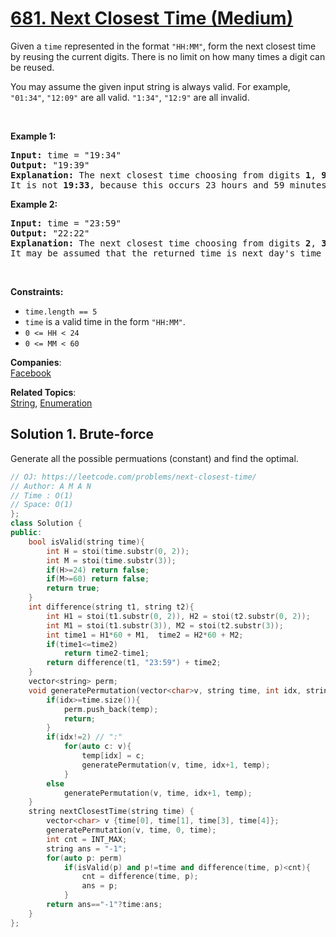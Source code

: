 # [681. Next Closest Time (Medium)](https://leetcode.com/problems/next-closest-time/)

<p>Given a <code>time</code> represented in the format <code>"HH:MM"</code>, form the next closest time by reusing the current digits. There is no limit on how many times a digit can be reused.</p>

<p>You may assume the given input string is always valid. For example, <code>"01:34"</code>, <code>"12:09"</code> are all valid. <code>"1:34"</code>, <code>"12:9"</code> are all invalid.</p>

<p>&nbsp;</p>
<p><strong>Example 1:</strong></p>

<pre><strong>Input:</strong> time = "19:34"
<strong>Output:</strong> "19:39"
<strong>Explanation:</strong> The next closest time choosing from digits <strong>1</strong>, <strong>9</strong>, <strong>3</strong>, <strong>4</strong>, is <strong>19:39</strong>, which occurs 5 minutes later.
It is not <strong>19:33</strong>, because this occurs 23 hours and 59 minutes later.
</pre>

<p><strong>Example 2:</strong></p>

<pre><strong>Input:</strong> time = "23:59"
<strong>Output:</strong> "22:22"
<strong>Explanation:</strong> The next closest time choosing from digits <strong>2</strong>, <strong>3</strong>, <strong>5</strong>, <strong>9</strong>, is <strong>22:22</strong>.
It may be assumed that the returned time is next day's time since it is smaller than the input time numerically.
</pre>

<p>&nbsp;</p>
<p><strong>Constraints:</strong></p>

<ul>
	<li><code>time.length == 5</code></li>
	<li><code>time</code> is a valid time in the form <code>"HH:MM"</code>.</li>
	<li><code>0 &lt;= HH &lt; 24</code></li>
	<li><code>0 &lt;= MM &lt; 60</code></li>
</ul>


**Companies**:  
[Facebook](https://leetcode.com/company/facebook)

**Related Topics**:  
[String](https://leetcode.com/tag/string/), [Enumeration](https://leetcode.com/tag/enumeration/)

## Solution 1. Brute-force

Generate all the possible permuations (constant) and
find the optimal.

```cpp
// OJ: https://leetcode.com/problems/next-closest-time/
// Author: A M A N
// Time : O(1)
// Space: O(1)
};
class Solution {
public:
    bool isValid(string time){
        int H = stoi(time.substr(0, 2));
        int M = stoi(time.substr(3));
        if(H>=24) return false;
        if(M>=60) return false;
        return true;
    }
    int difference(string t1, string t2){
        int H1 = stoi(t1.substr(0, 2)), H2 = stoi(t2.substr(0, 2));
        int M1 = stoi(t1.substr(3)), M2 = stoi(t2.substr(3));
        int time1 = H1*60 + M1,  time2 = H2*60 + M2;
        if(time1<=time2)
            return time2-time1;
        return difference(t1, "23:59") + time2;        
    }
    vector<string> perm;
    void generatePermutation(vector<char>v, string time, int idx, string temp){
        if(idx>=time.size()){
            perm.push_back(temp);
            return;
        }
        if(idx!=2) // ":"
            for(auto c: v){
                temp[idx] = c;
                generatePermutation(v, time, idx+1, temp);
            }
        else
            generatePermutation(v, time, idx+1, temp);
    }
    string nextClosestTime(string time) {
        vector<char> v {time[0], time[1], time[3], time[4]};
        generatePermutation(v, time, 0, time);
        int cnt = INT_MAX;
        string ans = "-1";
        for(auto p: perm)
            if(isValid(p) and p!=time and difference(time, p)<cnt){
                cnt = difference(time, p);
                ans = p;
            }
        return ans=="-1"?time:ans;
    }
};
```